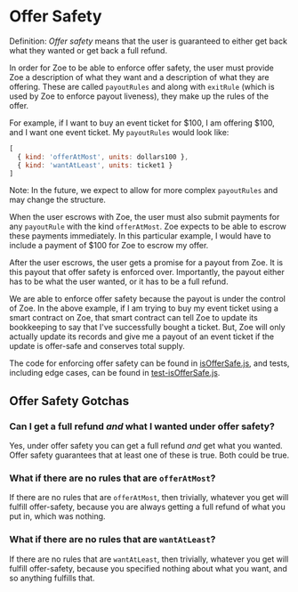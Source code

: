 # Offer Safety

Definition: *Offer safety* means that the user is guaranteed to either
get back what they wanted or get back a full refund.

In order for Zoe to be able to enforce offer safety, the user must
provide Zoe a description of what they want and a description of what
they are offering. These are called `payoutRules` and along with
`exitRule` (which is used by Zoe to enforce payout liveness), they make up
the rules of the offer.

For example, if I want to buy an event ticket for $100, I am offering
$100, and I want one event ticket. My `payoutRules`
would look like:

```js
[
  { kind: 'offerAtMost', units: dollars100 },
  { kind: 'wantAtLeast', units: ticket1 }
]
```
Note: In the future, we expect to allow for more complex `payoutRules`
and may change the structure.

When the user escrows with Zoe, the user must also submit payments for any
`payoutRule` with the kind `offerAtMost`. Zoe
expects to be able to escrow these payments immediately. In this
particular example, I would have to include a payment of $100 for Zoe
to escrow my offer.

After the user escrows, the user gets a promise for a payout from Zoe.
It is this payout that offer safety is enforced over. Importantly, the
payout either has to be what the user wanted, or it has to be a full
refund.

We are able to enforce offer safety because the payout is under the
control of Zoe. In the above example, if I am trying to buy my event
ticket using a smart contract on Zoe, that smart contract can tell Zoe
to update its bookkeeping to say that I've successfully bought a
ticket. But, Zoe will only actually update its records and give me a
payout of an event ticket if the update is offer-safe and conserves
total supply.

The code for enforcing offer safety can be found in
[isOfferSafe.js](https://github.com/Agoric/agoric-sdk/blob/master/packages/zoe/src/isOfferSafe.js), and tests, including
edge cases, can be found in [test-isOfferSafe.js](https://github.com/Agoric/agoric-sdk/blob/master/packages/zoe/test/unitTests/test-isOfferSafe.js).

## Offer Safety Gotchas

### Can I get a full refund *and* what I wanted under offer safety?

Yes, under offer safety you can get a full refund *and* get what you
wanted. Offer safety guarantees that at least one of these is true.
Both could be true.

### What if there are no rules that are `offerAtMost`?

If there are no rules that are `offerAtMost`, then
trivially, whatever you get will fulfill offer-safety, because you are
always getting a full refund of what you put in, which was nothing.

### What if there are no rules that are `wantAtLeast`?

If there are no rules that are `wantAtLeast`, then
trivially, whatever you get will fulfill offer-safety, because you
specified nothing about what you want, and so anything fulfills that.
